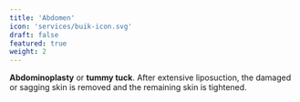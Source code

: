```yaml
---
title: 'Abdomen'
icon: 'services/buik-icon.svg'
draft: false
featured: true
weight: 2
---
```


__Abdominoplasty__ or __tummy tuck__.
After extensive liposuction, the damaged or sagging skin is removed 
and the remaining skin is tightened.